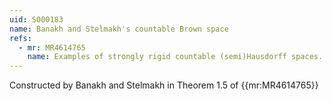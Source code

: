 ```yaml
---
uid: S000183
name: Banakh and Stelmakh's countable Brown space
refs:
  - mr: MR4614765
    name: Examples of strongly rigid countable (semi)Hausdorff spaces.
---
```


Constructed by Banakh and Stelmakh in Theorem 1.5 of {{mr:MR4614765}}
